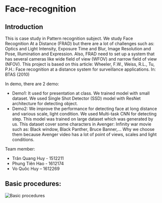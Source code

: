 # Face-recognition

## Introduction
This is case study in Pattern recognition subject. We study Face Recognition At a Distance (FRAD) but there are a lot of challenges such as: Optics and Light Intensity, Exposure Time and Blur, Image Resolution and Pose, Illumination and Expression. Also, FRAD need to set up a system that has several cameras like wide field of view (WFOV) and narrow field of view (NFOV). This project is based on this article: Wheeler, F.W., Weiss, R.L., Tu, P.H.: Face recognition at a distance system for surveillance applications. In: BTAS (2010)

In demo, there are 2 demo:
- Demo1: It used for presentation at class. We trained model with small dataset. We used Single Shot Detector (SSD) model with ResNet architecture for detecting object. 
- Demo2: We improve the performance for detecting face at long distance and various scale, light condition. We used Multi-task CNN for detecting step. This model was trained on large dataset which was generated by us. This dataset cover some characters in Avenger: Infinity war movie such as: Black window, Black Panther, Bruce Banner,... Why we choose them because Avenger video has a lot of point of views, scales and light conditions.

Team member: 
- Trân Quang Huy - 1512211
- Phung Tiên Hao - 1612174
- Vo Quôc Huy – 1612269

## Basic procedures:
![Basic procedures](https://drive.google.com/open?id=1Z7afvd9d5lIHMbcFgtuM2mfHnlTxhnV5)


